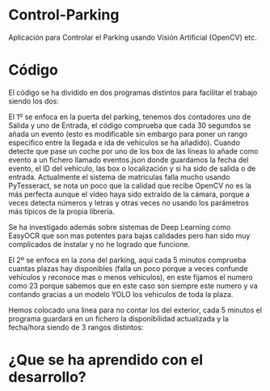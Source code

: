 # Control-Parking
Aplicación para Controlar el Parking usando Visión Artificial (OpenCV) etc.

# Código

El código se ha dividido en dos programas distintos para facilitar el trabajo siendo los dos:

El 1º se enfoca en la puerta del parking, tenemos dos contadores uno de Salida y uno de Entrada, el código comprueba que cada 30 segundos se añada un evento (esto es modificable sin embargo para poner un rango especifico entre la llegada e ida de vehículos se ha añadido). Cuando detecte que pase un coche por uno de los box de las líneas lo añade como evento a un fichero llamado eventos.json donde guardamos la fecha del evento, el ID del vehiculo, las box o localización y si ha sido de salida o de entrada. Actualmente el sistema de matriculas falla mucho usando PyTesseract, se nota un poco que la calidad que recibe OpenCV no es la más perfecta aunque el video haya sido extraído de la cámara, porque a veces detecta números y letras y otras veces no usando los parámetros más típicos de la propia librería. 

Se ha investigado además sobre sistemas de Deep Learning como EasyOCR que son mas potentes para bajas calidades pero han sido muy complicados de instalar y no he logrado que funcione.

El 2º se enfoca en la zona del parking, aquí cada 5 minutos comprueba cuantas plazas hay disponibles (falla un poco porque a veces confunde vehículos y reconoce mas o menos vehiculos), en este fijamos el numero como 23 porque sabemos que en este caso son siempre este numero y va contando gracias a un modelo YOLO los vehículos de toda la plaza. 

Hemos colocado una linea para no contar los del exterior, cada 5 minutos el programa guardará en un fichero la disponibilidad actualizada y la fecha/hora siendo de 3 rangos distintos:

# ¿Que se ha aprendido con el desarrollo?

